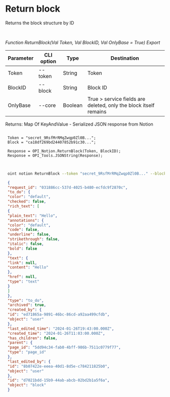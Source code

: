 ﻿---
sidebar_position: 2
---

# Return block
 Returns the block structure by ID




<br/>


*Function ReturnBlock(Val Token, Val BlockID, Val OnlyBase = True) Export*

 | Parameter | CLI option | Type | Destination |
 |-|-|-|-|
 | Token | --token | String | Token |
 | BlockID | --block | String | Block ID |
 | OnlyBase | --core | Boolean | True > service fields are deleted, only the block itself remains |

 
 Returns: Map Of KeyAndValue - Serialized JSON response from Notion


```bsl title="Code example"
 
 Token = "secret_9RsfMrRMqZwqp0Zl0B...";
 Block = "ca18df269bd24407852b91c30...";
 
 Response = OPI_Notion.ReturnBlock(Token, BlockID);
 Response = OPI_Tools.JSONString(Response);
 
```
	


```sh title="CLI command example"
 
 oint notion ReturnBlock --token "secret_9RsfMrRMqZwqp0Zl0B..." --block %block% --core %core%

```

```json title="Result"
 {
 "request_id": "031886cc-537d-4025-b480-ecfdc9f2870c",
 "to_do": {
 "color": "default",
 "checked": false,
 "rich_text": [
 {
 "plain_text": "Hello",
 "annotations": {
 "color": "default",
 "code": false,
 "underline": false,
 "strikethrough": false,
 "italic": false,
 "bold": false
 },
 "text": {
 "link": null,
 "content": "Hello"
 },
 "href": null,
 "type": "text"
 }
 ]
 },
 "type": "to_do",
 "archived": true,
 "created_by": {
 "id": "ed71865a-9891-46bc-86cd-a92aa499cfdb",
 "object": "user"
 },
 "last_edited_time": "2024-01-26T19:43:00.000Z",
 "created_time": "2024-01-26T11:03:00.000Z",
 "has_children": false,
 "parent": {
 "page_id": "5dd94c34-fab0-4bff-986b-7511c0779f77",
 "type": "page_id"
 },
 "last_edited_by": {
 "id": "8b07422e-eeea-40d1-8d5e-c784211825b0",
 "object": "user"
 },
 "id": "d7021bdd-15b9-44ab-abcb-02bd2b1a5f6a",
 "object": "block"
 }
```
